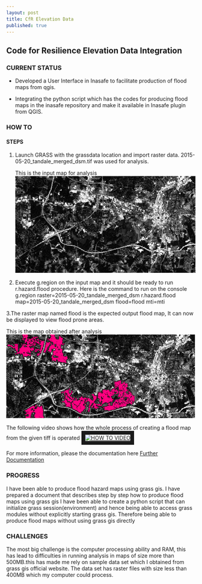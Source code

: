 ```yaml
---
layout: post
title: CfR Elevation Data
published: true
---
```


## Code for Resilience Elevation Data Integration


### CURRENT STATUS
* Developed a User Interface in Inasafe to facilitate production of flood maps from qgis.

* Integrating the python script which has the codes for producing flood maps in the inasafe repository and make it available in Inasafe plugin  from QGIS.

### HOW TO 

#### STEPS

1. Launch GRASS with the grassdata location and import raster data.
   2015-05-20_tandale_merged_dsm.tif was used for analysis.

    This is the input map for analysis
![Input Map](https://raw.githubusercontent.com/Mloweedgar/Mloweedgar.github.io/master/images/input_map_sm.png)


2. Execute g.region on the input map and it should be ready to run r.hazard.flood procedure. Here is the command to run on the    console
          g.region raster=2015-05-20_tandale_merged_dsm
          r.hazard.flood map=2015-05-20_tandale_merged_dsm flood=flood mti=mti


3.The raster map named flood is the expected output flood map, It can now be displayed to view flood prone areas.


This is the map obtained after analysis 
![Flood Map](https://raw.githubusercontent.com/Mloweedgar/Mloweedgar.github.io/master/images/flood_hazard_map.png)



The following video shows how the whole process of creating a flood map from the given tiff is operated
<a href="http://www.youtube.com/watch?feature=player_embedded&v=1ctU3jJewrk=youtu.be
" target="_blank"><img src="http://img.youtube.com/vi/1ctU3jJewrk=youtu.be/0.jpg" 
alt="HOW TO VIDEO" width="720" height="250" border="10" />
</a>

For more information, please the documentation here [Further Documentation](https://docs.google.com/document/d/1m9cylL7gV9A_O8qL0TEiIkZxqiASeFQYGpKJxjiVFTM/edit?usp=sharing)



### PROGRESS 
I have been able to produce flood hazard maps using grass gis. I have prepared a document that describes step by step how to produce flood maps using grass gis
I have been able to create a python script that can initialize grass session(environment) and hence being able to access grass modules without explicitly starting grass gis. Therefore being able to produce flood maps without using grass gis directly


### CHALLENGES
The most big challenge is the computer processing ability and RAM, this has lead to difficulties in running analysis in maps of size more than 500MB.this has made me rely on sample data set which I obtained from grass gis official website. The data set has raster files with size less than 400MB which my computer could process.
